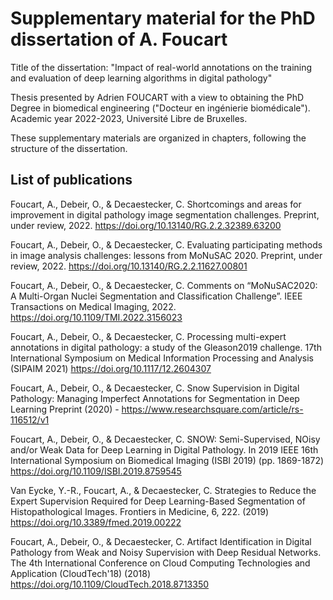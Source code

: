 # Supplementary material for the PhD dissertation of A. Foucart

Title of the dissertation: "Impact of real-world annotations on the training and evaluation of deep learning algorithms in digital pathology"

Thesis presented by Adrien FOUCART with a view to obtaining the PhD Degree in biomedical engineering ("Docteur en ingénierie biomédicale"). Academic year 2022-2023, Université Libre de Bruxelles.

These supplementary materials are organized in chapters, following the structure of the dissertation.

## List of publications

Foucart, A., Debeir, O., & Decaestecker, C.
Shortcomings and areas for improvement in digital pathology image segmentation challenges.
Preprint, under review, 2022.
https://doi.org/10.13140/RG.2.2.32389.63200

Foucart, A., Debeir, O., & Decaestecker, C.
Evaluating participating methods in image analysis challenges: lessons from MoNuSAC 2020.
Preprint, under review, 2022.
https://doi.org/10.13140/RG.2.2.11627.00801

Foucart, A., Debeir, O., & Decaestecker, C.
Comments on “MoNuSAC2020: A Multi-Organ Nuclei Segmentation and Classification Challenge”. 
IEEE Transactions on Medical Imaging, 2022.
https://doi.org/10.1109/TMI.2022.3156023

Foucart, A., Debeir, O., & Decaestecker, C.
Processing multi-expert annotations in digital pathology: a study of the Gleason2019 challenge.
17th International Symposium on Medical Information Processing and Analysis (SIPAIM 2021)
https://doi.org/10.1117/12.2604307

Foucart, A., Debeir, O., & Decaestecker, C.
Snow Supervision in Digital Pathology: Managing Imperfect Annotations for Segmentation in Deep Learning
Preprint (2020) - https://www.researchsquare.com/article/rs-116512/v1

Foucart, A., Debeir, O., & Decaestecker, C.
SNOW: Semi-Supervised, NOisy and/or Weak Data for Deep Learning in Digital Pathology.
In 2019 IEEE 16th International Symposium on Biomedical Imaging (ISBI 2019) (pp. 1869-1872)
https://doi.org/10.1109/ISBI.2019.8759545

Van Eycke, Y.-R., Foucart, A., & Decaestecker, C.
Strategies to Reduce the Expert Supervision Required for Deep Learning-Based Segmentation of Histopathological Images.
Frontiers in Medicine, 6, 222. (2019)
https://doi.org/10.3389/fmed.2019.00222

Foucart, A., Debeir, O., & Decaestecker, C.
Artifact Identification in Digital Pathology from Weak and Noisy Supervision with Deep Residual Networks.
The 4th International Conference on Cloud Computing Technologies and Application (CloudTech'18) (2018)
https://doi.org/10.1109/CloudTech.2018.8713350